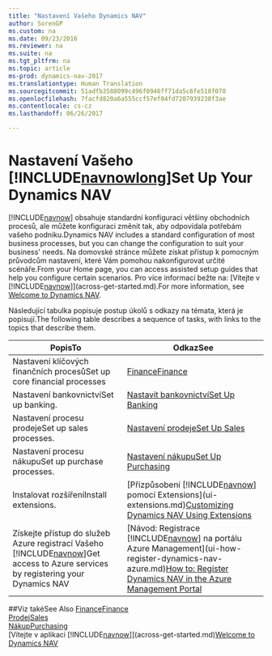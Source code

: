 ```yaml
---
title: "Nastavení Vašeho Dynamics NAV"
author: SorenGP
ms.custom: na
ms.date: 09/23/2016
ms.reviewer: na
ms.suite: na
ms.tgt_pltfrm: na
ms.topic: article
ms-prod: dynamics-nav-2017
ms.translationtype: Human Translation
ms.sourcegitcommit: 51adfb3588099c496f0946ff71da5c6fe518f070
ms.openlocfilehash: 7facfd820a6a555ccf57ef04fd7207939238f3ae
ms.contentlocale: cs-cz
ms.lasthandoff: 06/26/2017

---
```


# <a name="set-up-your-dynamics-nav"></a><span data-ttu-id="ba181-102">Nastavení Vašeho [!INCLUDE[navnowlong](includes/navnowlong_md.md)]</span><span class="sxs-lookup"><span data-stu-id="ba181-102">Set Up Your Dynamics NAV</span></span>
<span data-ttu-id="ba181-103">[!INCLUDE[navnow](includes/navnow_md.md)] obsahuje standardní konfiguraci většiny obchodních procesů, ale můžete konfiguraci změnit tak, aby odpovídala potřebám vašeho podniku.</span><span class="sxs-lookup"><span data-stu-id="ba181-103">Dynamics NAV includes a standard configuration of most business processes, but you can change the configuration to suit your business' needs.</span></span>
<span data-ttu-id="ba181-104">Na domovské stránce můžete získat přístup k pomocným průvodcům nastavení, které Vám pomohou nakonfigurovat určité scénáře.</span><span class="sxs-lookup"><span data-stu-id="ba181-104">From your Home page, you can access assisted setup guides that help you configure certain scenarios.</span></span> <span data-ttu-id="ba181-105">Pro více informací bežte na: [Vítejte v [!INCLUDE[navnow](includes/navnow_md.md)]](across-get-started.md).</span><span class="sxs-lookup"><span data-stu-id="ba181-105">For more information, see [Welcome to Dynamics NAV](across-get-started.md).</span></span>  

<span data-ttu-id="ba181-106">Následující tabulka popisuje postup úkolů s odkazy na témata, která je popisují.</span><span class="sxs-lookup"><span data-stu-id="ba181-106">The following table describes a sequence of tasks, with links to the topics that describe them.</span></span>

| <span data-ttu-id="ba181-107">Popis</span><span class="sxs-lookup"><span data-stu-id="ba181-107">To</span></span>                                                                  | <span data-ttu-id="ba181-108">Odkaz</span><span class="sxs-lookup"><span data-stu-id="ba181-108">See</span></span>                      |
|---------------------------------------------------------------------|--------------------------|
|<span data-ttu-id="ba181-109">Nastavení klíčových finančních procesů</span><span class="sxs-lookup"><span data-stu-id="ba181-109">Set up core financial processes</span></span>|[<span data-ttu-id="ba181-110">Finance</span><span class="sxs-lookup"><span data-stu-id="ba181-110">Finance</span></span>](finance-setup-setup-finance-setup.md)|
|<span data-ttu-id="ba181-111">Nastavení bankovnictví</span><span class="sxs-lookup"><span data-stu-id="ba181-111">Set up banking.</span></span>|[<span data-ttu-id="ba181-112">Nastavit bankovnictví</span><span class="sxs-lookup"><span data-stu-id="ba181-112">Set Up Banking</span></span>](bank-setup-banking.md)|
|<span data-ttu-id="ba181-113">Nastavení procesu prodeje</span><span class="sxs-lookup"><span data-stu-id="ba181-113">Set up sales processes.</span></span>|[<span data-ttu-id="ba181-114">Nastavení prodeje</span><span class="sxs-lookup"><span data-stu-id="ba181-114">Set Up Sales</span></span>](sales-setup-sales.md)|
|<span data-ttu-id="ba181-115">Nastavení procesu nákupu</span><span class="sxs-lookup"><span data-stu-id="ba181-115">Set up purchase processes.</span></span>|[<span data-ttu-id="ba181-116">Nastavení nákupu</span><span class="sxs-lookup"><span data-stu-id="ba181-116">Set Up Purchasing</span></span>](purchasing-setup-purchasing.md)|
|<span data-ttu-id="ba181-117">Instalovat rozšíření</span><span class="sxs-lookup"><span data-stu-id="ba181-117">Install extensions.</span></span>|<span data-ttu-id="ba181-118">[Přizpůsobení [!INCLUDE[navnow](includes/navnow_md.md)] pomocí Extensions](ui-extensions.md)</span><span class="sxs-lookup"><span data-stu-id="ba181-118">[Customizing Dynamics NAV Using Extensions](ui-extensions.md)</span></span>|
|<span data-ttu-id="ba181-119">Získejte přístup do služeb Azure registrací Vašeho [!INCLUDE[navnow](includes/navnow_md.md)]</span><span class="sxs-lookup"><span data-stu-id="ba181-119">Get access to Azure services by registering your Dynamics NAV</span></span>|<span data-ttu-id="ba181-120">[Návod: Registrace [!INCLUDE[navnow](includes/navnow_md.md)] na portálu Azure Management](ui-how-register-dynamics-nav-azure.md)</span><span class="sxs-lookup"><span data-stu-id="ba181-120">[How to: Register Dynamics NAV in the Azure Management Portal](ui-how-register-dynamics-nav-azure.md)</span></span>|

##<a name="see-also"></a><span data-ttu-id="ba181-121">Viz také</span><span class="sxs-lookup"><span data-stu-id="ba181-121">See Also</span></span>
[<span data-ttu-id="ba181-122">Finance</span><span class="sxs-lookup"><span data-stu-id="ba181-122">Finance</span></span>](finance-setup.md)  
[<span data-ttu-id="ba181-123">Prodej</span><span class="sxs-lookup"><span data-stu-id="ba181-123">Sales</span></span>](sales-manage-sales.md)  
[<span data-ttu-id="ba181-124">Nákup</span><span class="sxs-lookup"><span data-stu-id="ba181-124">Purchasing</span></span>](purchasing-manage-purchasing.md)  
<span data-ttu-id="ba181-125">[Vítejte v aplikaci [!INCLUDE[navnow](includes/navnow_md.md)]](across-get-started.md)</span><span class="sxs-lookup"><span data-stu-id="ba181-125">[Welcome to Dynamics NAV](across-get-started.md)</span></span>  

